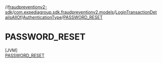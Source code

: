 //[fraudpreventionv2-sdk](../../../../../index.md)/[com.expediagroup.sdk.fraudpreventionv2.models](../../../index.md)/[LoginTransactionDetailsAllOf](../../index.md)/[AuthenticationType](../index.md)/[PASSWORD_RESET](index.md)

# PASSWORD_RESET

[JVM]\
[PASSWORD_RESET](index.md)
